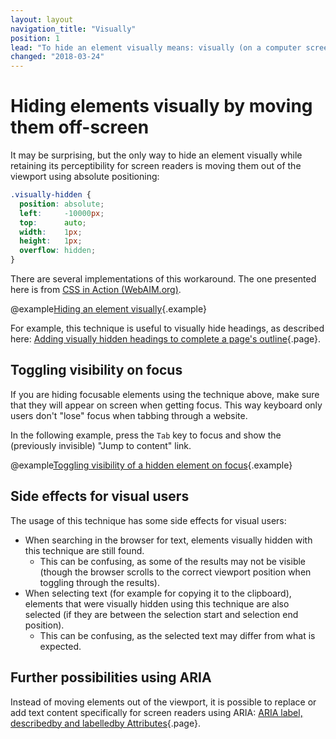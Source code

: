 ```yaml
---
layout: layout
navigation_title: "Visually"
position: 1
lead: "To hide an element visually means: visually (on a computer screen) it isn't perceivable anymore, but non-visual clients (for example screen readers) still perceive it. There is no official technique for doing this, but there's a well proven workaround."
changed: "2018-03-24"
---
```


# Hiding elements visually by moving them off-screen

It may be surprising, but the only way to hide an element visually while retaining its perceptibility for screen readers is moving them out of the viewport using absolute positioning:

```css
.visually-hidden {
  position: absolute;
  left:     -10000px;
  top:      auto;
  width:    1px;
  height:   1px;
  overflow: hidden;
}
```

There are several implementations of this workaround. The one presented here is from [CSS in Action (WebAIM.org)](https://webaim.org/techniques/css/invisiblecontent/).

@example[Hiding an element visually](hiding-an-element-visually){.example}

For example, this technique is useful to visually hide headings, as described here: [Adding visually hidden headings to complete a page's outline](/examples/headings/visually-hidden-headings){.page}.

## Toggling visibility on focus

If you are hiding focusable elements using the technique above, make sure that they will appear on screen when getting focus. This way keyboard only users don't "lose" focus when tabbing through a website.

In the following example, press the `Tab` key to focus and show the (previously invisible) "Jump to content" link.

@example[Toggling visibility of a hidden element on focus](toggling-visibility-of-a-hidden-element-on-focus){.example}

## Side effects for visual users

The usage of this technique has some side effects for visual users:

- When searching in the browser for text, elements visually hidden with this technique are still found.
    - This can be confusing, as some of the results may not be visible (though the browser scrolls to the correct viewport position when toggling through the results).
- When selecting text (for example for copying it to the clipboard), elements that were visually hidden using this technique are also selected (if they are between the selection start and selection end position).
    - This can be confusing, as the selected text may differ from what is expected.

## Further possibilities using ARIA

Instead of moving elements out of the viewport, it is possible to replace or add text content specifically for screen readers using ARIA: [ARIA label, describedby and labelledby Attributes](/examples/sensible-usage-of-aria-roles-and-attributes/aria-label-describedby-and-labelledby-attributes){.page}.